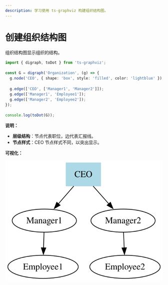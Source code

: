 ```yaml
---
description: 学习使用 ts-graphviz 构建组织结构图。
---
```

# 创建组织结构图

组织结构图显示组织的结构。

```typescript
import { digraph, toDot } from 'ts-graphviz';

const G = digraph('Organization', (g) => {
  g.node('CEO', { shape: 'box', style: 'filled', color: 'lightblue' });

  g.edge(['CEO', ['Manager1', 'Manager2']]);
  g.edge(['Manager1', 'Employee1']);
  g.edge(['Manager2', 'Employee2']);
});

console.log(toDot(G));
```

**说明：**

- **层级结构**：节点代表职位，边代表汇报线。
- **节点样式**：CEO 节点样式不同，以突出显示。

**可视化：**

![Organization](./imgs/Organization.svg)
